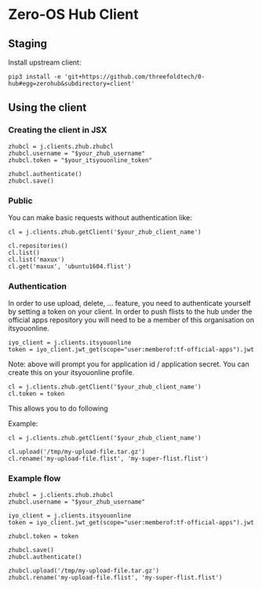 # Zero-OS Hub Client

## Staging
Install upstream client:
```
pip3 install -e 'git+https://github.com/threefoldtech/0-hub#egg=zerohub&subdirectory=client'
```

## Using the client

### Creating the client in JSX

```
zhubcl = j.clients.zhub.zhubcl
zhubcl.username = "$your_zhub_username"
zhubcl.token = "$your_itsyouonline_token"

zhubcl.authenticate()
zhubcl.save()
```

### Public
You can make basic requests without authentication like:
```
cl = j.clients.zhub.getClient('$your_zhub_client_name')

cl.repositories()
cl.list()
cl.list('maxux')
cl.get('maxux', 'ubuntu1604.flist')
```

### Authentication
In order to use upload, delete, ... feature, you need to authenticate yourself by setting a token on your client. In order to push flists to the hub under the official apps repository you will need to be a member of this organisation on itsyouonline.

```
iyo_client = j.clients.itsyouonline
token = iyo_client.jwt_get(scope="user:memberof:tf-official-apps").jwt
```
Note: above will prompt you for application id / application secret. You can create this on your itsyouonline profile.
```
cl = j.clients.zhub.getClient('$your_zhub_client_name')
cl.token = token
```

This allows you to do following

Example:
```
cl = j.clients.zhub.getClient('$your_zhub_client_name')

cl.upload('/tmp/my-upload-file.tar.gz')
cl.rename('my-upload-file.flist', 'my-super-flist.flist')
```

### Example flow

```
zhubcl = j.clients.zhub.zhubcl
zhubcl.username = "$your_zhub_username"

iyo_client = j.clients.itsyouonline
token = iyo_client.jwt_get(scope="user:memberof:tf-official-apps").jwt

zhubcl.token = token

zhubcl.save()
zhubcl.authenticate()

zhubcl.upload('/tmp/my-upload-file.tar.gz')
zhubcl.rename('my-upload-file.flist', 'my-super-flist.flist')
```
